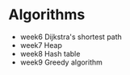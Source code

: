 # Algorithms

* week6 Dijkstra's shortest path
* week7 Heap
* week8 Hash table 
* week9 Greedy algorithm
